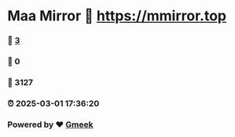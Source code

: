 # Maa Mirror :link: https://mmirror.top 
### :page_facing_up: [3](https://mmirror.top/tag.html) 
### :speech_balloon: 0 
### :hibiscus: 3127 
### :alarm_clock: 2025-03-01 17:36:20 
### Powered by :heart: [Gmeek](https://github.com/Meekdai/Gmeek)
